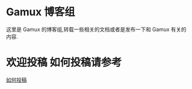 # Gamux 博客组
这里是 Gamux 的博客组,转载一些相关的文档或者是发布一下和 Gamux 有关的内容.
# 欢迎投稿 如何投稿请参考
[如何投稿](https://blog.linuxgame.cn/2018/08/22/How-to-post/)
